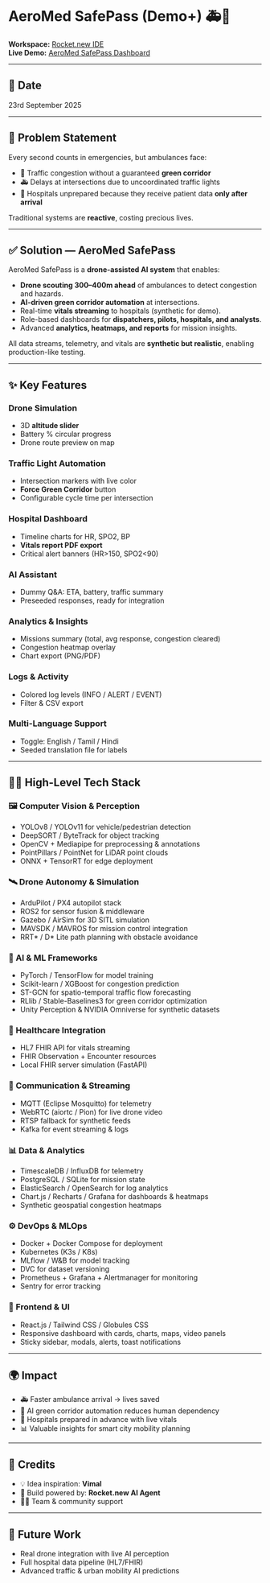 # AeroMed SafePass (Demo+) 🚑🚀

**Workspace:** [Rocket.new IDE](https://www.rocket.new/68d2a19fef839b0014a6079f?type=2&f=NLC_REACT#preview)  
**Live Demo:** [AeroMed SafePass Dashboard](https://aeromed-safepass-dashboard-h7rex30.public.builtwithrocket.new)

---

## 📅 Date
23rd September 2025

---

## 🛑 Problem Statement

Every second counts in emergencies, but ambulances face:

* 🚦 Traffic congestion without a guaranteed **green corridor**  
* 🚑 Delays at intersections due to uncoordinated traffic lights  
* 🏥 Hospitals unprepared because they receive patient data **only after arrival**

Traditional systems are **reactive**, costing precious lives.

---

## ✅ Solution — AeroMed SafePass

AeroMed SafePass is a **drone-assisted AI system** that enables:

* **Drone scouting 300–400m ahead** of ambulances to detect congestion and hazards.  
* **AI-driven green corridor automation** at intersections.  
* Real-time **vitals streaming** to hospitals (synthetic for demo).  
* Role-based dashboards for **dispatchers, pilots, hospitals, and analysts**.  
* Advanced **analytics, heatmaps, and reports** for mission insights.  

All data streams, telemetry, and vitals are **synthetic but realistic**, enabling production-like testing.

---

## ✨ Key Features

### Drone Simulation
* 3D **altitude slider**  
* Battery % circular progress  
* Drone route preview on map

### Traffic Light Automation
* Intersection markers with live color  
* **Force Green Corridor** button  
* Configurable cycle time per intersection

### Hospital Dashboard
* Timeline charts for HR, SPO2, BP  
* **Vitals report PDF export**  
* Critical alert banners (HR>150, SPO2<90)

### AI Assistant
* Dummy Q&A: ETA, battery, traffic summary  
* Preseeded responses, ready for integration

### Analytics & Insights
* Missions summary (total, avg response, congestion cleared)  
* Congestion heatmap overlay  
* Chart export (PNG/PDF)

### Logs & Activity
* Colored log levels (INFO / ALERT / EVENT)  
* Filter & CSV export

### Multi-Language Support
* Toggle: English / Tamil / Hindi  
* Seeded translation file for labels

---

## 🧑‍💻 High-Level Tech Stack

### 🖼️ Computer Vision & Perception
* YOLOv8 / YOLOv11 for vehicle/pedestrian detection  
* DeepSORT / ByteTrack for object tracking  
* OpenCV + Mediapipe for preprocessing & annotations  
* PointPillars / PointNet for LiDAR point clouds  
* ONNX + TensorRT for edge deployment

### 🛰️ Drone Autonomy & Simulation
* ArduPilot / PX4 autopilot stack  
* ROS2 for sensor fusion & middleware  
* Gazebo / AirSim for 3D SITL simulation  
* MAVSDK / MAVROS for mission control integration  
* RRT* / D* Lite path planning with obstacle avoidance

### 🧠 AI & ML Frameworks
* PyTorch / TensorFlow for model training  
* Scikit-learn / XGBoost for congestion prediction  
* ST-GCN for spatio-temporal traffic flow forecasting  
* RLlib / Stable-Baselines3 for green corridor optimization  
* Unity Perception & NVIDIA Omniverse for synthetic datasets

### 🏥 Healthcare Integration
* HL7 FHIR API for vitals streaming  
* FHIR Observation + Encounter resources  
* Local FHIR server simulation (FastAPI)

### 📡 Communication & Streaming
* MQTT (Eclipse Mosquitto) for telemetry  
* WebRTC (aiortc / Pion) for live drone video  
* RTSP fallback for synthetic feeds  
* Kafka for event streaming & logs

### 📊 Data & Analytics
* TimescaleDB / InfluxDB for telemetry  
* PostgreSQL / SQLite for mission state  
* ElasticSearch / OpenSearch for log analytics  
* Chart.js / Recharts / Grafana for dashboards & heatmaps  
* Synthetic geospatial congestion heatmaps

### ⚙️ DevOps & MLOps
* Docker + Docker Compose for deployment  
* Kubernetes (K3s / K8s)  
* MLflow / W&B for model tracking  
* DVC for dataset versioning  
* Prometheus + Grafana + Alertmanager for monitoring  
* Sentry for error tracking

### 🔧 Frontend & UI
* React.js / Tailwind CSS / Globules CSS  
* Responsive dashboard with cards, charts, maps, video panels  
* Sticky sidebar, modals, alerts, toast notifications

---

## 🌍 Impact
* 🚑 Faster ambulance arrival → lives saved  
* 🚦 AI green corridor automation reduces human dependency  
* 🏥 Hospitals prepared in advance with live vitals  
* 📊 Valuable insights for smart city mobility planning

---

## 🙏 Credits
* 💡 Idea inspiration: **Vimal**  
* 🤖 Build powered by: **Rocket.new AI Agent**  
* 👩‍💻 Team & community support

---

## 🚀 Future Work
* Real drone integration with live AI perception  
* Full hospital data pipeline (HL7/FHIR)  
* Advanced traffic & urban mobility AI predictions
